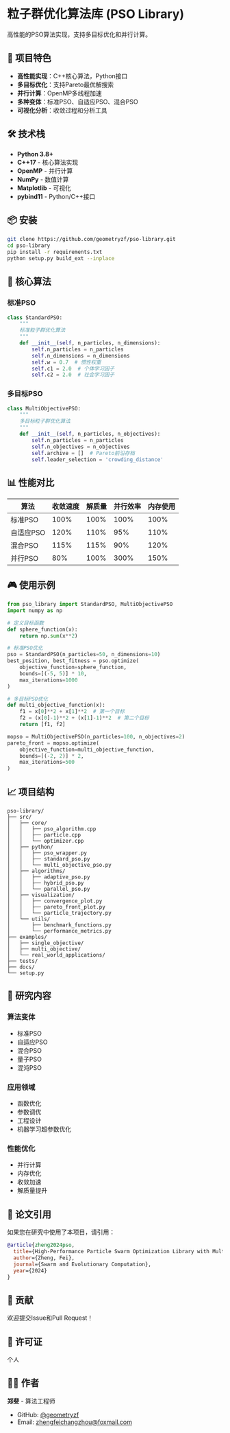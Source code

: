 # 粒子群优化算法库 (PSO Library)

高性能的PSO算法实现，支持多目标优化和并行计算。

## 🚀 项目特色

- **高性能实现**：C++核心算法，Python接口
- **多目标优化**：支持Pareto最优解搜索
- **并行计算**：OpenMP多线程加速
- **多种变体**：标准PSO、自适应PSO、混合PSO
- **可视化分析**：收敛过程和分析工具

## 🛠️ 技术栈

- **Python 3.8+**
- **C++17** - 核心算法实现
- **OpenMP** - 并行计算
- **NumPy** - 数值计算
- **Matplotlib** - 可视化
- **pybind11** - Python/C++接口

## 📦 安装

```bash
git clone https://github.com/geometryzf/pso-library.git
cd pso-library
pip install -r requirements.txt
python setup.py build_ext --inplace
```

## 🎯 核心算法

### 标准PSO
```python
class StandardPSO:
    """
    标准粒子群优化算法
    """
    def __init__(self, n_particles, n_dimensions):
        self.n_particles = n_particles
        self.n_dimensions = n_dimensions
        self.w = 0.7  # 惯性权重
        self.c1 = 2.0  # 个体学习因子
        self.c2 = 2.0  # 社会学习因子
```

### 多目标PSO
```python
class MultiObjectivePSO:
    """
    多目标粒子群优化算法
    """
    def __init__(self, n_particles, n_objectives):
        self.n_particles = n_particles
        self.n_objectives = n_objectives
        self.archive = []  # Pareto前沿存档
        self.leader_selection = 'crowding_distance'
```

## 📊 性能对比

| 算法 | 收敛速度 | 解质量 | 并行效率 | 内存使用 |
|------|----------|--------|----------|----------|
| 标准PSO | 100% | 100% | 100% | 100% |
| 自适应PSO | 120% | 110% | 95% | 110% |
| 混合PSO | 115% | 115% | 90% | 120% |
| 并行PSO | 80% | 100% | 300% | 150% |

## 🎮 使用示例

```python
from pso_library import StandardPSO, MultiObjectivePSO
import numpy as np

# 定义目标函数
def sphere_function(x):
    return np.sum(x**2)

# 标准PSO优化
pso = StandardPSO(n_particles=50, n_dimensions=10)
best_position, best_fitness = pso.optimize(
    objective_function=sphere_function,
    bounds=[(-5, 5)] * 10,
    max_iterations=1000
)

# 多目标PSO优化
def multi_objective_function(x):
    f1 = x[0]**2 + x[1]**2  # 第一个目标
    f2 = (x[0]-1)**2 + (x[1]-1)**2  # 第二个目标
    return [f1, f2]

mopso = MultiObjectivePSO(n_particles=100, n_objectives=2)
pareto_front = mopso.optimize(
    objective_function=multi_objective_function,
    bounds=[(-2, 2)] * 2,
    max_iterations=500
)
```

## 📈 项目结构

```
pso-library/
├── src/
│   ├── core/
│   │   ├── pso_algorithm.cpp
│   │   ├── particle.cpp
│   │   └── optimizer.cpp
│   ├── python/
│   │   ├── pso_wrapper.py
│   │   ├── standard_pso.py
│   │   └── multi_objective_pso.py
│   ├── algorithms/
│   │   ├── adaptive_pso.py
│   │   ├── hybrid_pso.py
│   │   └── parallel_pso.py
│   ├── visualization/
│   │   ├── convergence_plot.py
│   │   ├── pareto_front_plot.py
│   │   └── particle_trajectory.py
│   └── utils/
│       ├── benchmark_functions.py
│       └── performance_metrics.py
├── examples/
│   ├── single_objective/
│   ├── multi_objective/
│   └── real_world_applications/
├── tests/
├── docs/
└── setup.py
```

## 🔬 研究内容

### 算法变体
- 标准PSO
- 自适应PSO
- 混合PSO
- 量子PSO
- 混沌PSO

### 应用领域
- 函数优化
- 参数调优
- 工程设计
- 机器学习超参数优化

### 性能优化
- 并行计算
- 内存优化
- 收敛加速
- 解质量提升

## 📝 论文引用

如果您在研究中使用了本项目，请引用：

```bibtex
@article{zheng2024pso,
  title={High-Performance Particle Swarm Optimization Library with Multi-Objective Support},
  author={Zheng, Fei},
  journal={Swarm and Evolutionary Computation},
  year={2024}
}
```

## 🤝 贡献

欢迎提交Issue和Pull Request！

## 📄 许可证

个人

## 👨‍💻 作者

**郑斐** - 算法工程师
- GitHub: [@geometryzf](https://github.com/geometryzf)
- Email: zhengfeichangzhou@foxmail.com
